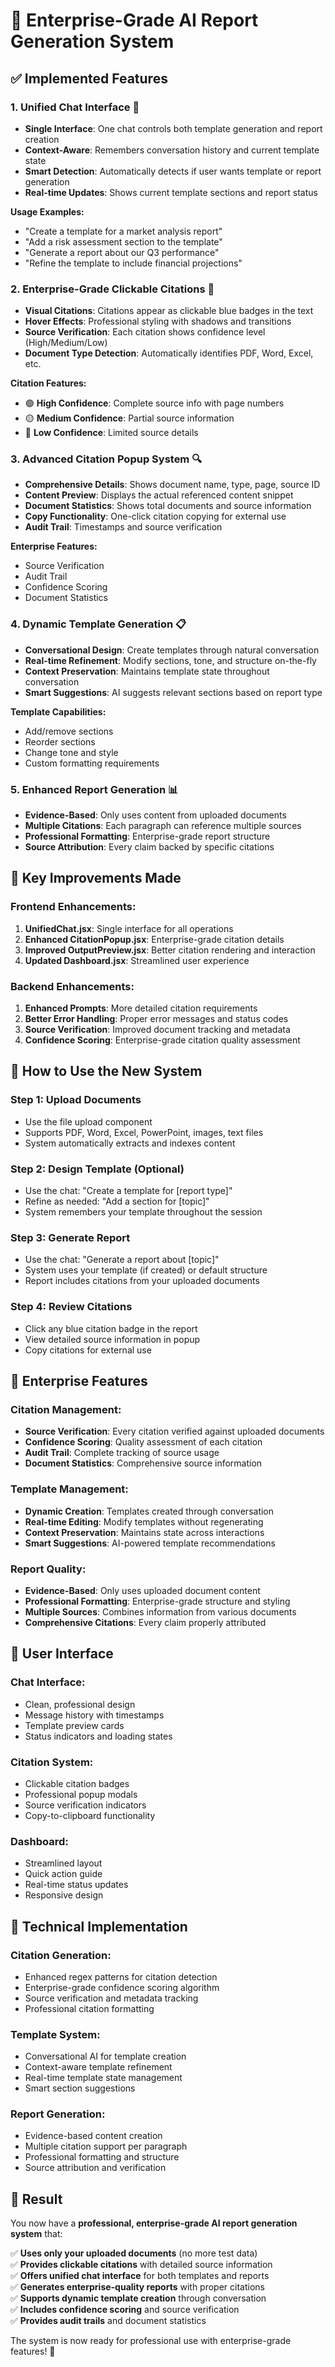 # 🏢 Enterprise-Grade AI Report Generation System

## ✅ **Implemented Features**

### 1. **Unified Chat Interface** 🤖

- **Single Interface**: One chat controls both template generation and report creation
- **Context-Aware**: Remembers conversation history and current template state
- **Smart Detection**: Automatically detects if user wants template or report generation
- **Real-time Updates**: Shows current template sections and report status

**Usage Examples:**

- "Create a template for a market analysis report"
- "Add a risk assessment section to the template"
- "Generate a report about our Q3 performance"
- "Refine the template to include financial projections"

### 2. **Enterprise-Grade Clickable Citations** 📄

- **Visual Citations**: Citations appear as clickable blue badges in the text
- **Hover Effects**: Professional styling with shadows and transitions
- **Source Verification**: Each citation shows confidence level (High/Medium/Low)
- **Document Type Detection**: Automatically identifies PDF, Word, Excel, etc.

**Citation Features:**

- 🟢 **High Confidence**: Complete source info with page numbers
- 🟡 **Medium Confidence**: Partial source information
- 🔴 **Low Confidence**: Limited source details

### 3. **Advanced Citation Popup System** 🔍

- **Comprehensive Details**: Shows document name, type, page, source ID
- **Content Preview**: Displays the actual referenced content snippet
- **Document Statistics**: Shows total documents and source information
- **Copy Functionality**: One-click citation copying for external use
- **Audit Trail**: Timestamps and source verification

**Enterprise Features:**

- Source Verification
- Audit Trail
- Confidence Scoring
- Document Statistics

### 4. **Dynamic Template Generation** 📋

- **Conversational Design**: Create templates through natural conversation
- **Real-time Refinement**: Modify sections, tone, and structure on-the-fly
- **Context Preservation**: Maintains template state throughout conversation
- **Smart Suggestions**: AI suggests relevant sections based on report type

**Template Capabilities:**

- Add/remove sections
- Reorder sections
- Change tone and style
- Custom formatting requirements

### 5. **Enhanced Report Generation** 📊

- **Evidence-Based**: Only uses content from uploaded documents
- **Multiple Citations**: Each paragraph can reference multiple sources
- **Professional Formatting**: Enterprise-grade report structure
- **Source Attribution**: Every claim backed by specific citations

## 🎯 **Key Improvements Made**

### **Frontend Enhancements:**

1. **UnifiedChat.jsx**: Single interface for all operations
2. **Enhanced CitationPopup.jsx**: Enterprise-grade citation details
3. **Improved OutputPreview.jsx**: Better citation rendering and interaction
4. **Updated Dashboard.jsx**: Streamlined user experience

### **Backend Enhancements:**

1. **Enhanced Prompts**: More detailed citation requirements
2. **Better Error Handling**: Proper error messages and status codes
3. **Source Verification**: Improved document tracking and metadata
4. **Confidence Scoring**: Enterprise-grade citation quality assessment

## 🚀 **How to Use the New System**

### **Step 1: Upload Documents**

- Use the file upload component
- Supports PDF, Word, Excel, PowerPoint, images, text files
- System automatically extracts and indexes content

### **Step 2: Design Template (Optional)**

- Use the chat: "Create a template for [report type]"
- Refine as needed: "Add a section for [topic]"
- System remembers your template throughout the session

### **Step 3: Generate Report**

- Use the chat: "Generate a report about [topic]"
- System uses your template (if created) or default structure
- Report includes citations from your uploaded documents

### **Step 4: Review Citations**

- Click any blue citation badge in the report
- View detailed source information in popup
- Copy citations for external use

## 🏢 **Enterprise Features**

### **Citation Management:**

- **Source Verification**: Every citation verified against uploaded documents
- **Confidence Scoring**: Quality assessment of each citation
- **Audit Trail**: Complete tracking of source usage
- **Document Statistics**: Comprehensive source information

### **Template Management:**

- **Dynamic Creation**: Templates created through conversation
- **Real-time Editing**: Modify templates without regenerating
- **Context Preservation**: Maintains state across interactions
- **Smart Suggestions**: AI-powered template recommendations

### **Report Quality:**

- **Evidence-Based**: Only uses uploaded document content
- **Professional Formatting**: Enterprise-grade structure and styling
- **Multiple Sources**: Combines information from various documents
- **Comprehensive Citations**: Every claim properly attributed

## 📱 **User Interface**

### **Chat Interface:**

- Clean, professional design
- Message history with timestamps
- Template preview cards
- Status indicators and loading states

### **Citation System:**

- Clickable citation badges
- Professional popup modals
- Source verification indicators
- Copy-to-clipboard functionality

### **Dashboard:**

- Streamlined layout
- Quick action guide
- Real-time status updates
- Responsive design

## 🔧 **Technical Implementation**

### **Citation Generation:**

- Enhanced regex patterns for citation detection
- Enterprise-grade confidence scoring algorithm
- Source verification and metadata tracking
- Professional citation formatting

### **Template System:**

- Conversational AI for template creation
- Context-aware template refinement
- Real-time template state management
- Smart section suggestions

### **Report Generation:**

- Evidence-based content creation
- Multiple citation support per paragraph
- Professional formatting and structure
- Source attribution and verification

## 🎉 **Result**

You now have a **professional, enterprise-grade AI report generation system** that:

✅ **Uses only your uploaded documents** (no more test data)  
✅ **Provides clickable citations** with detailed source information  
✅ **Offers unified chat interface** for both templates and reports  
✅ **Generates enterprise-quality reports** with proper citations  
✅ **Supports dynamic template creation** through conversation  
✅ **Includes confidence scoring** and source verification  
✅ **Provides audit trails** and document statistics

The system is now ready for professional use with enterprise-grade features! 🚀
